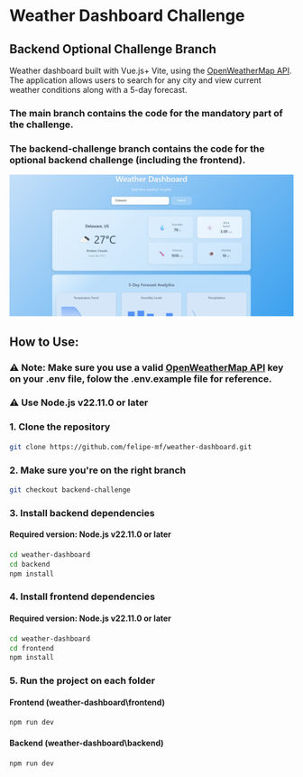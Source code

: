 # Weather Dashboard Challenge
## Backend Optional Challenge Branch

Weather dashboard built with Vue.js+ Vite, using the [OpenWeatherMap API](https://openweathermap.org/api). The application allows users to search for any city and view current weather conditions along with a 5-day forecast.

### The main branch contains the code for the mandatory part of the challenge.
### The backend-challenge branch contains the code for the optional backend challenge (including the frontend).

![Preview Screenshot](./weather-dashboard/frontend/src/assets/dashboard-preview.png)

## How to Use:
### ⚠️ Note: Make sure you use a valid [OpenWeatherMap API](https://openweathermap.org/api) key on your .env file, folow the .env.example file for reference. 
### ⚠️ Use Node.js v22.11.0 or later

### 1. Clone the repository

```bash
git clone https://github.com/felipe-mf/weather-dashboard.git
```
### 2. Make sure you're on the right branch

```bash
git checkout backend-challenge
```

### 3. Install backend dependencies
#### Required version: Node.js v22.11.0 or later

```bash
cd weather-dashboard
cd backend
npm install
```

### 4. Install frontend dependencies
#### Required version: Node.js v22.11.0 or later

```bash
cd weather-dashboard
cd frontend
npm install
```

### 5. Run the project on each folder

#### Frontend (weather-dashboard\frontend)

```bash
npm run dev
```

#### Backend (weather-dashboard\backend)

```bash
npm run dev
```


